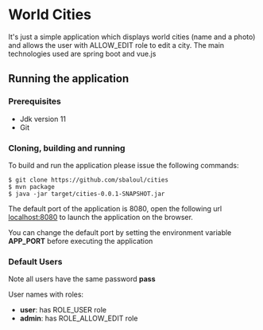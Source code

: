 
# World Cities

It's just a simple application which displays world cities (name and a photo) and allows the user with ALLOW_EDIT role to edit a city. The main technologies used are spring boot and vue.js

## Running the application

### Prerequisites
 - Jdk version 11
 - Git

### Cloning, building and running

To build and run the application please issue the following commands:

~~~
$ git clone https://github.com/sbaloul/cities
$ mvn package
$ java -jar target/cities-0.0.1-SNAPSHOT.jar
~~~

The default port of the application is 8080, open the following url <a href="http://localhost:8080">localhost:8080</a> to launch the application on the browser.

You can change the default port by setting the environment variable **APP_PORT** before executing the application

### Default Users

Note all users have the same password **pass**

User names with roles:
- **user**: has ROLE_USER role
- **admin**: has ROLE_ALLOW_EDIT role

